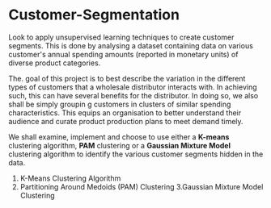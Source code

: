# Customer-Segmentation

Look to apply unsupervised learning techniques to create customer segments. This is done by analysing a dataset containing data on various customer's annual spending amounts (reported in monetary units) of diverse product categories.

The. goal of this project is to best describe the variation in the different types of customers that a wholesale distributor interacts with. In achieving such, this can have several benefits for the distributor. In doing so, we also shall be simply groupin g customers in clusters of similar spending characteristics. This equips an organisation to better understand their audience and curate product production plans to meet demand timely. 

We shall examine, implement and choose to use either a **K-means** clustering algorithm, **PAM** clustering or a **Gaussian Mixture Model** clustering algorithm to identify the various customer segments hidden in the data.

  1. K-Means Clustering Algorithm
  2. Partitioning Around Medoids (PAM) Clustering
  3.Gaussian Mixture Model Clustering
